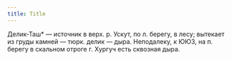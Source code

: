 ```yaml
---
title: Title
---
```


Делик-Таш* — источник в верх. р. Ускут, по л. берегу, в лесу; вытекает из груды
камней — тюрк. делик — дыра. Неподалеку, к ЮЮЗ, на п. берегу в скальном отроге
г. Хургуч есть сквозная дыра.
